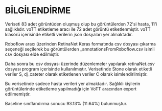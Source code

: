# BİLGİLENDİRME

Veriseti 83 adet görüntüden oluşmuş olup bu görüntülerden 72'si hasta, 11'i sağlıklıdır. voTT etiketleme aracı ile  72 adet görüntü etiketlenmiştir. voTT klasörü içerisinde etiketli verilerin json dosyaları yer almaktadır.

Roboflow aracı üzerinden RetinaNet Keras formatında csv dosyası çıkarma seçeneği seçilerek bu görüntülerden _annotationsFromRoboflow.csv isimli csv dosyası elde edilmiştir.

Daha sonra bu csv dosyası üzerinde düzenlemeler yapılarak retinaNet.csv dosyası program içerisinde kullanılmıştır. Verisetinde Stone olarak etiketli veriler S, dj_cateter olarak etiketlenen veriler C olarak isimlendirilmiştir.

Bu verisetinde sadece hasta verileri yer almaktadır. Sağlıklı kişilerin görüntülerinde etiketleme yapılmadığı için VoTT aracından export edilmemiştir.

Baseline sınıflandırma sonucu 93.13% (11.64%) bulunmuştur.

